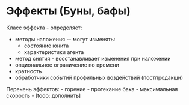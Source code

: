 ﻿
# Эффекты (Буны, бафы) #

Класс эффекта - определяет:
- методы наложения -- могут изменять:
    - состояние юнита
    - характеристики агента
- метод снятия - восстанавливает изменения при наложении
- опциональное ограничение по времени
- кратность
- обработчики событий профильных воздействий (постпродакшн)

Перечень эффектов:
    - горение
    - протекание бака
    - максимальная скорость
    - [todo: дополнить]
